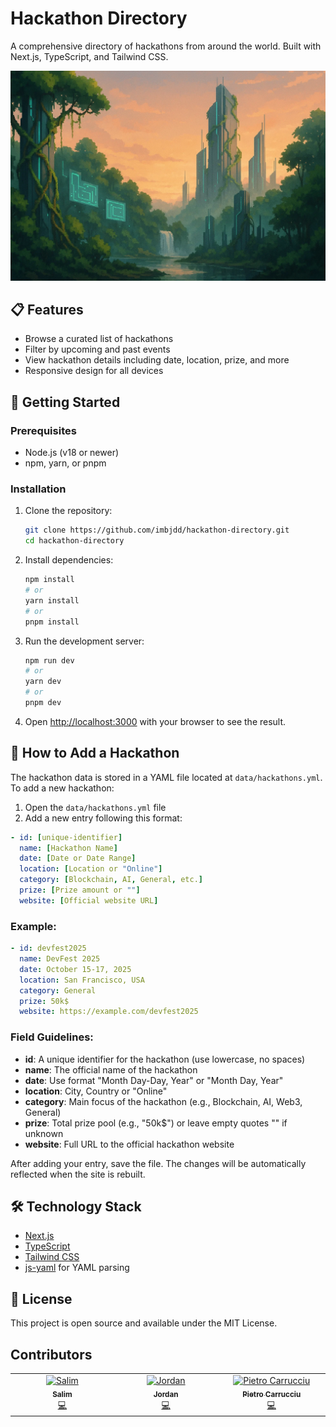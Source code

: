 # Hackathon Directory

A comprehensive directory of hackathons from around the world. Built with Next.js, TypeScript, and Tailwind CSS.

![Hackathon Directory Screenshot](./public/bg.webp)

## 📋 Features

- Browse a curated list of hackathons
- Filter by upcoming and past events
- View hackathon details including date, location, prize, and more
- Responsive design for all devices

## 🚀 Getting Started

### Prerequisites

- Node.js (v18 or newer)
- npm, yarn, or pnpm

### Installation

1. Clone the repository:
   ```bash
   git clone https://github.com/imbjdd/hackathon-directory.git
   cd hackathon-directory
   ```

2. Install dependencies:
   ```bash
   npm install
   # or
   yarn install
   # or
   pnpm install
   ```

3. Run the development server:
   ```bash
   npm run dev
   # or
   yarn dev
   # or
   pnpm dev
   ```

4. Open [http://localhost:3000](http://localhost:3000) with your browser to see the result.

## 📝 How to Add a Hackathon

The hackathon data is stored in a YAML file located at `data/hackathons.yml`. To add a new hackathon:

1. Open the `data/hackathons.yml` file
2. Add a new entry following this format:

```yaml
- id: [unique-identifier]
  name: [Hackathon Name]
  date: [Date or Date Range]
  location: [Location or "Online"]
  category: [Blockchain, AI, General, etc.]
  prize: [Prize amount or ""]
  website: [Official website URL]
```

### Example:

```yaml
- id: devfest2025
  name: DevFest 2025
  date: October 15-17, 2025
  location: San Francisco, USA
  category: General
  prize: 50k$
  website: https://example.com/devfest2025
```

### Field Guidelines:

- **id**: A unique identifier for the hackathon (use lowercase, no spaces)
- **name**: The official name of the hackathon
- **date**: Use format "Month Day-Day, Year" or "Month Day, Year"
- **location**: City, Country or "Online"
- **category**: Main focus of the hackathon (e.g., Blockchain, AI, Web3, General)
- **prize**: Total prize pool (e.g., "50k$") or leave empty quotes "" if unknown
- **website**: Full URL to the official hackathon website

After adding your entry, save the file. The changes will be automatically reflected when the site is rebuilt.

## 🛠️ Technology Stack

- [Next.js](https://nextjs.org/)
- [TypeScript](https://www.typescriptlang.org/)
- [Tailwind CSS](https://tailwindcss.com/)
- [js-yaml](https://github.com/nodeca/js-yaml) for YAML parsing

## 📄 License

This project is open source and available under the MIT License.

## Contributors

<!-- ALL-CONTRIBUTORS-LIST:START - Do not remove or modify this section -->
<!-- prettier-ignore-start -->
<!-- markdownlint-disable -->
<table>
  <tbody>
    <tr>
      <td align="center" valign="top" width="14.28%"><a href="https://bjdd.vercel.app/"><img src="https://avatars.githubusercontent.com/u/56689216?v=4?s=100" width="100px;" alt="Salim"/><br /><sub><b>Salim</b></sub></a><br /><a href="#code-imbjdd" title="Code">💻</a></td>
      <td align="center" valign="top" width="14.28%"><a href="http://jordanbaumard.fr"><img src="https://avatars.githubusercontent.com/u/34632740?v=4?s=100" width="100px;" alt="Jordan"/><br /><sub><b>Jordan</b></sub></a><br /><a href="#code-jordanbmrd" title="Code">💻</a></td>
      <td align="center" valign="top" width="14.28%"><a href="https://github.com/carruc"><img src="https://avatars.githubusercontent.com/u/76063704?v=4?s=100" width="100px;" alt="Pietro Carrucciu "/><br /><sub><b>Pietro Carrucciu </b></sub></a><br /><a href="#code-carruc" title="Code">💻</a></td>
    </tr>
  </tbody>
</table>

<!-- markdownlint-restore -->
<!-- prettier-ignore-end -->

<!-- ALL-CONTRIBUTORS-LIST:END -->
